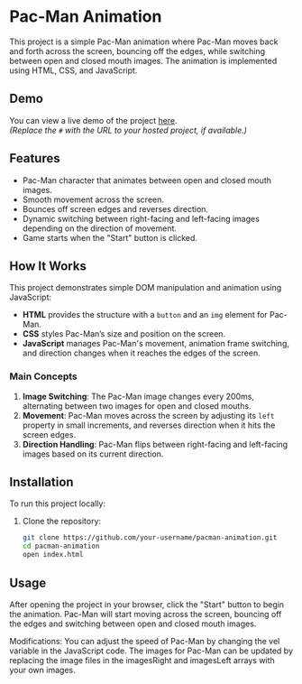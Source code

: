 # Pac-Man Animation

This project is a simple Pac-Man animation where Pac-Man moves back and forth across the screen, bouncing off the edges, while switching between open and closed mouth images. The animation is implemented using HTML, CSS, and JavaScript.

## Demo

You can view a live demo of the project [here](#).  
*(Replace the `#` with the URL to your hosted project, if available.)*

## Features

- Pac-Man character that animates between open and closed mouth images.
- Smooth movement across the screen.
- Bounces off screen edges and reverses direction.
- Dynamic switching between right-facing and left-facing images depending on the direction of movement.
- Game starts when the "Start" button is clicked.

## How It Works

This project demonstrates simple DOM manipulation and animation using JavaScript:
- **HTML** provides the structure with a `button` and an `img` element for Pac-Man.
- **CSS** styles Pac-Man’s size and position on the screen.
- **JavaScript** manages Pac-Man's movement, animation frame switching, and direction changes when it reaches the edges of the screen.

### Main Concepts
1. **Image Switching**: The Pac-Man image changes every 200ms, alternating between two images for open and closed mouths.
2. **Movement**: Pac-Man moves across the screen by adjusting its `left` property in small increments, and reverses direction when it hits the screen edges.
3. **Direction Handling**: Pac-Man flips between right-facing and left-facing images based on its current direction.

## Installation

To run this project locally:

1. Clone the repository:

   ```bash
   git clone https://github.com/your-username/pacman-animation.git
   cd pacman-animation
   open index.html
## Usage
After opening the project in your browser, click the "Start" button to begin the animation. Pac-Man will start moving across the screen, bouncing off the edges and switching between open and closed mouth images.

Modifications:
You can adjust the speed of Pac-Man by changing the vel variable in the JavaScript code.
The images for Pac-Man can be updated by replacing the image files in the imagesRight and imagesLeft arrays with your own images.
